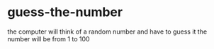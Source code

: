 # guess-the-number
 the computer will think of a random number and have to guess it the number will be from 1 to 100
